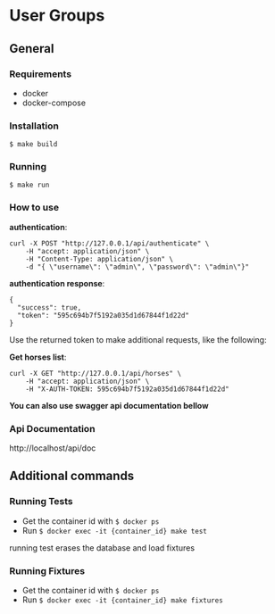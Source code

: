 # User Groups

## General
### Requirements
- docker
- docker-compose

### Installation

`$ make build`

### Running

`$ make run`

### How to use

**authentication**:
```
curl -X POST "http://127.0.0.1/api/authenticate" \
    -H "accept: application/json" \
    -H "Content-Type: application/json" \ 
    -d "{ \"username\": \"admin\", \"password\": \"admin\"}"
```

**authentication response**:
```
{
  "success": true,
  "token": "595c694b7f5192a035d1d67844f1d22d"
}
```
Use the returned token to make additional requests, like the following:

**Get horses list**:
```
curl -X GET "http://127.0.0.1/api/horses" \ 
    -H "accept: application/json" \
    -H "X-AUTH-TOKEN: 595c694b7f5192a035d1d67844f1d22d"
```

**You can also use swagger api documentation bellow**
### Api Documentation

http://localhost/api/doc

## Additional commands
### Running Tests
- Get the container id with `$ docker ps`
- Run `$ docker exec -it {container_id} make test`

running test erases the database and load fixtures

### Running Fixtures
- Get the container id with `$ docker ps`
- Run `$ docker exec -it {container_id} make fixtures`

